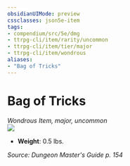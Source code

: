 ```yaml
---
obsidianUIMode: preview
cssclasses: json5e-item
tags:
- compendium/src/5e/dmg
- ttrpg-cli/item/rarity/uncommon
- ttrpg-cli/item/tier/major
- ttrpg-cli/item/wondrous
aliases: 
- "Bag of Tricks"
---
```

# Bag of Tricks
*Wondrous Item, major, uncommon*  
![](/3-Mechanics/CLI/items/img/bag-of-tricks.webp#right)  

- **Weight**: 0.5 lbs.

*Source: Dungeon Master's Guide p. 154*